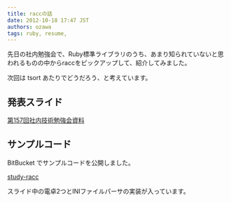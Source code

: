 ```yaml
---
title: raccの話
date: 2012-10-18 17:47 JST
authors: ozawa
tags: ruby, resume, 
---
```

先日の社内勉強会で、Ruby標準ライブラリのうち、あまり知られていないと思われるものの中からraccをピックアップして、紹介してみました。

次回は tsort あたりでどうだろう、と考えています。

## 発表スライド

 [第157回社内技術勉強会資料](https://speakerdeck.com/u/sakuro/p/di-157hui-she-nei-ji-shu-mian-qiang-hui-zi-liao)

## サンプルコード

BitBucket でサンプルコードを公開しました。

 [study-racc](https://bitbucket.org/sakuro/study-racc)

スライド中の電卓2つとINIファイルパーサの実装が入っています。